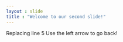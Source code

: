 ```yaml
---
layout : slide
title : "Welcome to our second slide!"
---
```

Replacing line 5
Use the left arrow to go back!
